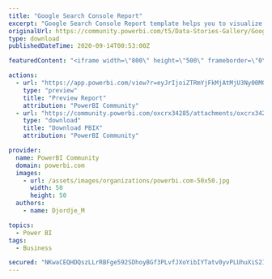 ```yaml
---
title: "Google Search Console Report"
excerpt: "Google Search Console Report template helps you to visualize your Search Console into Power BI. Dimensions and metrics available are Date Site Page"
originalUrl: https://community.powerbi.com/t5/Data-Stories-Gallery/Google-Search-Console-Report/m-p/1368017
type: download
publishedDateTime: 2020-09-14T00:53:00Z

featuredContent: "<iframe width=\"800\" height=\"500\" frameborder=\"0\" src=\"https://app.powerbi.com/view?r=eyJrIjoiZTRmYjFkMjAtMjU3Ny00MGU4LTg2MWYtZmJhZDA4NjQ0NmU4IiwidCI6IjYyYjBiNjRjLTRiNWItNDU5OC04OGZlLTljYTIxNmM1NjdkMiIsImMiOjh9&amp;pageName=ReportSection\"></iframe>"

actions:
  - url: "https://app.powerbi.com/view?r=eyJrIjoiZTRmYjFkMjAtMjU3Ny00MGU4LTg2MWYtZmJhZDA4NjQ0NmU4IiwidCI6IjYyYjBiNjRjLTRiNWItNDU5OC04OGZlLTljYTIxNmM1NjdkMiIsImMiOjh9&amp;pageName=ReportSection"
    type: "preview"
    title: "Preview Report"
    attribution: "PowerBI Community"
  - url: "https://community.powerbi.com/oxcrx34285/attachments/oxcrx34285/DataStoriesGallery/4574/1/Google%20Search%20Console%20overview.pbix"
    type: "download"
    title: "Download PBIX"
    attribution: "PowerBI Community"

provider:
  name: PowerBI Community
  domain: powerbi.com
  images:
    - url: /assets/images/organizations/powerbi.com-50x50.jpg
      width: 50
      height: 50
  authors:
    - name: Djordje_M

topics:
  - Power BI
tags:
  - Business

secured: "NKwaCEQHDQszLLrRBFge592SDhoyBGf3PLvfJXoYibIYTatv0yvPLUhuXiS2I/1FNtffaxkGGB6yPUyVz36dGYyBsmch2PFnl37MM+yQD80k/gsYoNR1nF5GvhnwL0hHdJ/oPhlTyUCBL1AuqcwZcauVjEbOEfR6OCwUQ8Gn5o0RqYMxnAxV+2ujUQ8WfWJKQuAt+VT7Q7AiCCimu3VQmk05BaB08QGtnvxplti1+ok08BKPgDfwvAwaYPukm94BM05UZ0Lh8GHY4idVo2q9mGJQK1kca8+lYqckfM4MB0jhVZqsog3hrDPxC2lS5JbI9KIWcl+Dy29c89WTrhhQitFcAK8Y3/qxoXY8mTB3KsP0q4V0ZwEfVEv5Jsktn+nS0zspldbka22863RyQd8SOQ==;MoLhRWARMhDy3krwDt5sCA=="
---
```


